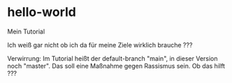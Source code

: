 # hello-world
Mein Tutorial

Ich weiß gar nicht ob ich da für meine Ziele wirklich brauche
???

Verwirrung: Im Tutorial heißt der default-branch "main", in dieser Version noch "master".
Das soll eine Maßnahme gegen Rassismus sein. Ob das hilft ??? 
